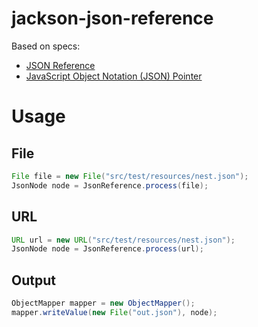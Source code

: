 jackson-json-reference
==============

Based on specs:
 * [JSON Reference](http://tools.ietf.org/html/draft-pbryan-zyp-json-ref-03)
 * [JavaScript Object Notation (JSON) Pointer](http://tools.ietf.org/html/rfc6901)


# Usage

## File
```java
File file = new File("src/test/resources/nest.json");
JsonNode node = JsonReference.process(file);
```

## URL
```java
URL url = new URL("src/test/resources/nest.json");
JsonNode node = JsonReference.process(url);
```

## Output
```java
ObjectMapper mapper = new ObjectMapper();
mapper.writeValue(new File("out.json"), node);
```
